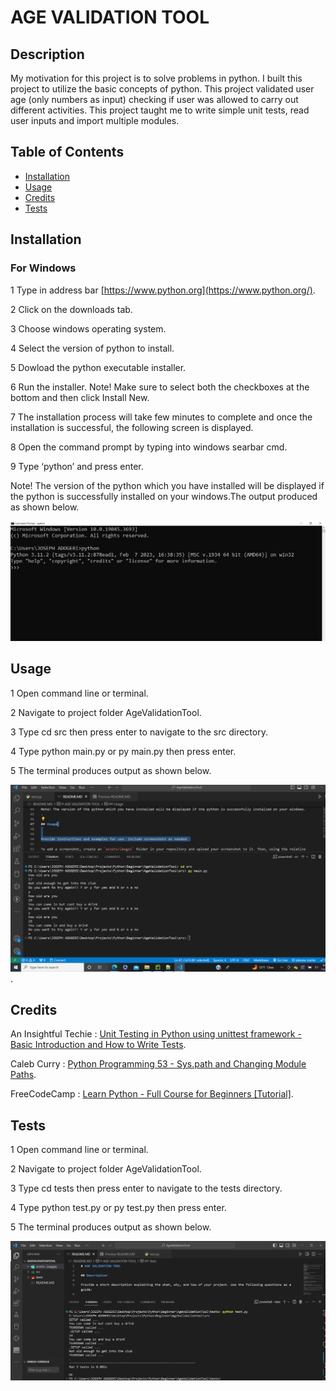 # AGE VALIDATION TOOL

## Description

My motivation for this project is to solve problems in python. I built this project to utilize the basic concepts of python. This project validated user age (only numbers as input) checking if user was allowed to carry out different activities. This project taught me to write simple unit tests, read user inputs and import multiple modules.


## Table of Contents

- [Installation](#installation)
- [Usage](#usage)
- [Credits](#credits)
- [Tests](#tests)

## Installation

### For Windows

1 Type in address bar [https://www.python.org](https://www.python.org/).

2 Click on the downloads tab.

3 Choose windows operating system.

4 Select the version of python to install.

5 Dowload the python executable installer.

6 Run the installer. Note! Make sure to select both the checkboxes at the bottom and then click Install New.

7 The installation process will take few minutes to complete and once the installation is successful, the following screen is displayed.

8 Open the command prompt by typing into windows searbar cmd.

9 Type ‘python’ and press enter.

Note! The version of the python which you have installed will be displayed if the python is successfully installed on your windows.The output produced as shown below.

![alt text](assets/images/output3.png)


## Usage

1 Open command line or terminal.

2 Navigate to project folder AgeValidationTool.

3 Type cd src then press enter to navigate to the src directory.

4 Type python main.py or py main.py then press enter.

5 The terminal produces output as shown below.

![alt text](assets/images/output2.png).

## Credits

An Insightful Techie : [Unit Testing in Python using unittest framework - Basic Introduction and How to Write Tests](https://www.youtube.com/watch?v=HKTyOUx9Wf4&t=363s).

Caleb Curry : [Python Programming 53 - Sys.path and Changing Module Paths](https://www.youtube.com/watch?v=5z5nALNandM).

FreeCodeCamp : [Learn Python - Full Course for Beginners [Tutorial]](https://www.youtube.com/watch?v=rfscVS0vtbw).

## Tests

1 Open command line or terminal.

2 Navigate to project folder AgeValidationTool.

3 Type cd tests then press enter to navigate to the tests directory.

4 Type python test.py or py test.py then press enter.

5 The terminal produces output as shown below.

![alt text](assets/images/output.png)

